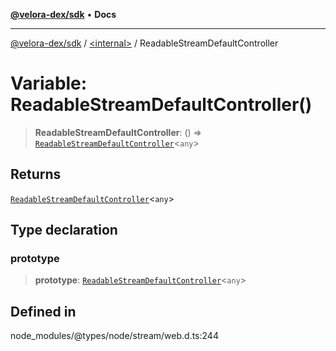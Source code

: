 [**@velora-dex/sdk**](../../README.md) • **Docs**

***

[@velora-dex/sdk](../../globals.md) / [\<internal\>](../README.md) / ReadableStreamDefaultController

# Variable: ReadableStreamDefaultController()

> **ReadableStreamDefaultController**: () => [`ReadableStreamDefaultController`](../interfaces/ReadableStreamDefaultController.md)\<`any`\>

## Returns

[`ReadableStreamDefaultController`](../interfaces/ReadableStreamDefaultController.md)\<`any`\>

## Type declaration

### prototype

> **prototype**: [`ReadableStreamDefaultController`](../interfaces/ReadableStreamDefaultController.md)\<`any`\>

## Defined in

node\_modules/@types/node/stream/web.d.ts:244
